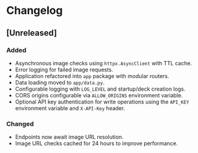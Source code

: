 # Changelog

## [Unreleased]
### Added
- Asynchronous image checks using `httpx.AsyncClient` with TTL cache.
- Error logging for failed image requests.
- Application refactored into `app` package with modular routers.
- Data loading moved to `app/data.py`.
- Configurable logging with `LOG_LEVEL` and startup/deck creation logs.
- CORS origins configurable via `ALLOW_ORIGINS` environment variable.
- Optional API key authentication for write operations using the `API_KEY`
  environment variable and `X-API-Key` header.

### Changed
- Endpoints now await image URL resolution.
- Image URL checks cached for 24 hours to improve performance.

